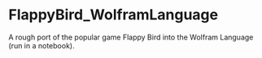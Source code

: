 # FlappyBird_WolframLanguage
A rough port of the popular game Flappy Bird into the Wolfram Language (run in a notebook).
